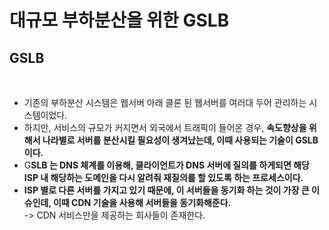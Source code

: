 # 대규모 부하분산을 위한 GSLB

## GSLB

<figure><img src="../../../.gitbook/assets/스크린샷 2024-01-14 09.50.02.png" alt=""><figcaption></figcaption></figure>

* 기존의 부하분산 시스템은 웹서버 아래 클론 된 웹서버를 여러대 두어 관리하는 시스템이었다.&#x20;
* 하지만, 서비스의 규모가 커지면서 외국에서 트래픽이 들어온 경우, **속도향상을 위해서 나라별로 서버를 분산시킬 필요성이 생겨났는데, 이때 사용되는 기술이 GSLB 이다.**&#x20;
* G**SLB 는 DNS 체계를 이용해, 클라이언트가 DNS 서버에 질의를 하게되면 해당 ISP 내 해당하는 도메인을 다시 알려줘 재질의를 할 있도록 하는 프로세스이다.**&#x20;
* **ISP 별로 다른 서버를 가지고 있기 때문에, 이 서버들을 동기화 하는 것이 가장 큰 이슈인데, 이때 CDN 기술을 사용해 서버들을 동기화해준다.** \
  \-> CDN 서비스만을 제공하는 회사들이 존재한다.&#x20;

<figure><img src="../../../.gitbook/assets/스크린샷 2024-01-14 09.55.06.png" alt=""><figcaption></figcaption></figure>
